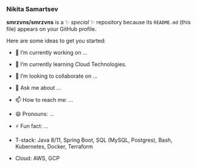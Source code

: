 ### Nikita Samartsev 


**smrzvns/smrzvns** is a ✨ _special_ ✨ repository because its `README.md` (this file) appears on your GitHub profile.

Here are some ideas to get you started:

- 🔭 I’m currently working on ...
- 🌱 I’m currently learning Cloud Technologies.
- 👯 I’m looking to collaborate on ...
- 💬 Ask me about ...
- 📫 How to reach me: ...
- 😄 Pronouns: ...
- ⚡ Fun fact: ...


- T-stack: Java 8/11, Spring Boot, SQL (MySQL, Postgres), Bash, Kubernetes, Docker, Terraform
- Cloud: AWS, GCP
